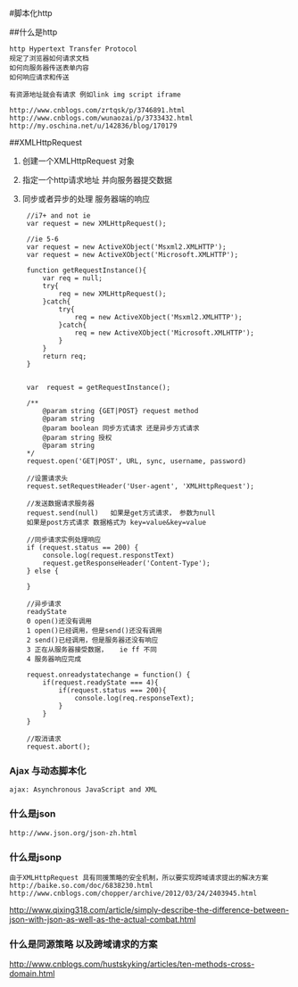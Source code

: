#脚本化http

##什么是http

	http Hypertext Transfer Protocol 
	规定了浏览器如何请求文档
	如何向服务器传送表单内容
	如何响应请求和传送
	
	有资源地址就会有请求 例如link img script iframe
	
	http://www.cnblogs.com/zrtqsk/p/3746891.html
	http://www.cnblogs.com/wunaozai/p/3733432.html
	http://my.oschina.net/u/142836/blog/170179
	
##XMLHttpRequest
1. 创建一个XMLHttpRequest 对象
2. 指定一个http请求地址 并向服务器提交数据
3. 同步或者异步的处理 服务器端的响应
	
		//i7+ and not ie
		var request = new XMLHttpRequest();
		
		//ie 5-6
		var request = new ActiveXObject('Msxml2.XMLHTTP');
		var request = new ActiveXObject('Microsoft.XMLHTTP');
		
		function getRequestInstance(){
			var req = null;
			try{
				req = new XMLHttpRequest();
			}catch{
				try{
					req = new ActiveXObject('Msxml2.XMLHTTP');
				}catch{
					req = new ActiveXObject('Microsoft.XMLHTTP');
				}
			}
			return req;
		}
		
		
		var  request = getRequestInstance();
		
		/**
			@param string {GET|POST} request method  
			@param string 
			@param boolean 同步方式请求 还是异步方式请求
			@param string 授权
			@param string 
		*/
		request.open('GET|POST', URL, sync, username, password)
		
		//设置请求头
		request.setRequestHeader('User-agent', 'XMLHttpRequest');
		
		//发送数据请求服务器
		request.send(null)	 如果是get方式请求， 参数为null
		如果是post方式请求 数据格式为 key=value&key=value
		
		//同步请求实例处理响应 
		if (request.status == 200) {
			console.log(request.responstText)
			request.getResponseHeader('Content-Type');
		} else {
			
		}
		
		//异步请求
		readyState
		0 open()还没有调用
		1 open()已经调用，但是send()还没有调用
		2 send()已经调用，但是服务器还没有响应
		3 正在从服务器接受数据，   ie ff 不同
		4 服务器响应完成
						
		request.onreadystatechange = function() {
			if(request.readyState === 4){
				if(request.status === 200){
					console.log(req.responseText);
				}
			}	
		}
		
		//取消请求
		request.abort();
		
### Ajax 与动态脚本化
	
	
	ajax: Asynchronous JavaScript and XML
	
	
### 什么是json
	
	http://www.json.org/json-zh.html

### 什么是jsonp
		
	由于XMLHttpRequest 具有同援策略的安全机制，所以要实现跨域请求提出的解决方案
	http://baike.so.com/doc/6838230.html
	http://www.cnblogs.com/chopper/archive/2012/03/24/2403945.html
	
		

http://www.qixing318.com/article/simply-describe-the-difference-between-json-with-json-as-well-as-the-actual-combat.html

	
### 什么是同源策略 以及跨域请求的方案
http://www.cnblogs.com/hustskyking/articles/ten-methods-cross-domain.html
	


